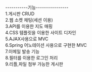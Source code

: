 -----------기능----------------<BR>
1.게시판 CRUD <BR> 
2.웹 소켓 채팅(세션 이용) <BR>
3.API를 이용한 지도 매핑<BR>
4.CSS 템플릿을 이용한 사이트 디자인<BR>
5.AJAX사용으로 MVC<BR>
6.Spring 어노테이션 사용으로 구현한 MVC<BR>
7.이메일 발송 기능<BR>
8.필터를 이용한 로그인 처리<BR>
9.리플,파일 첨부 가능한 게시판<BR>

